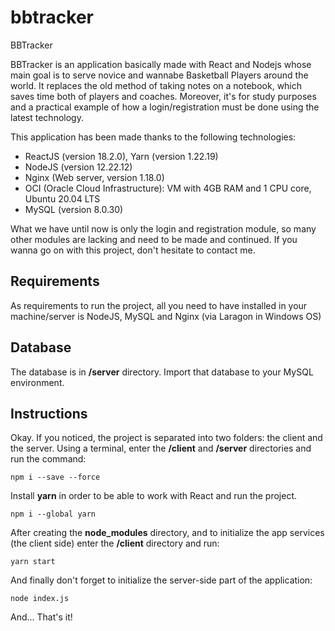 # bbtracker
BBTracker

BBTracker is an application basically made with React and Nodejs whose main goal is to serve novice and wannabe Basketball Players around the world. It replaces the old method of taking notes on a notebook, which saves time both of players and coaches. Moreover, it's for study purposes and a practical example of how a login/registration must be done using the latest technology.

This application has been made thanks to the following technologies:
* ReactJS (version 18.2.0), Yarn (version 1.22.19)
* NodeJS (version 12.22.12)
* Nginx (Web server, version 1.18.0)
* OCI (Oracle Cloud Infrastructure): VM with 4GB RAM and 1 CPU core, Ubuntu 20.04 LTS
* MySQL (version 8.0.30)

What we have until now is only the login and registration module, so many other modules are lacking and need to be made and continued. If you wanna go on with this project, don't hesitate to contact me.

## 

## Requirements

As requirements to run the project, all you need to have installed in your machine/server is NodeJS, MySQL and Nginx (via Laragon in Windows OS)

## Database

The database is in **/server** directory. Import that database to your MySQL environment.

## Instructions

Okay. If you noticed, the project is separated into two folders: the client and the server. Using a terminal, enter the **/client** and **/server** directories and run the command:

```
npm i --save --force
```

Install **yarn** in order to be able to work with React and run the project.

```
npm i --global yarn
```

After creating the **node_modules** directory, and to initialize the app services (the client side) enter the **/client** directory and run:

```
yarn start
```

And finally don't forget to initialize the server-side part of the application:

```
node index.js
```

And... That's it!
